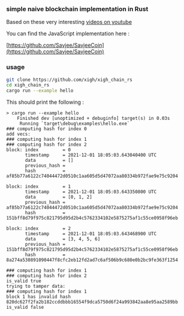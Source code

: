 ### simple naive blockchain implementation in Rust

Based on these very interesting [videos on youtube](https://www.youtube.com/watch?v=zVqczFZr124)

You can find the JavaScript implementation here :

[https://github.com/Savjee/SavjeeCoin](https://github.com/Savjee/SavjeeCoin)

### usage

```bash
git clone https://github.com/xigh/xigh_chain_rs
cd xigh_chain_rs
cargo run --example hello
```

This should print the following :

```text
> cargo run --example hello
    Finished dev [unoptimized + debuginfo] target(s) in 0.03s
     Running `target\debug\examples\hello.exe`
### computing hash for index 0
add vecs:
### computing hash for index 1
### computing hash for index 2
block: index         = 0
       timestamp     = 2021-12-01 18:05:03.643040400 UTC
       data          = []
       previous_hash =
       hash          = af85b77a6122c74044472d0510c1aa605d5d47072aa80334b972fae9e75c9204

block: index         = 1
       timestamp     = 2021-12-01 18:05:03.643350800 UTC
       data          = [0, 1, 2]
       previous_hash = af85b77a6122c74044472d0510c1aa605d5d47072aa80334b972fae9e75c9204
       hash          = 151bff8d79f975c821795d95d2b4c5762334102e5875275af1c55ce0958f96eb

block: index         = 2
       timestamp     = 2021-12-01 18:05:03.643468900 UTC
       data          = [3, 4, 5, 6]
       previous_hash = 151bff8d79f975c821795d95d2b4c5762334102e5875275af1c55ce0958f96eb
       hash          = 8a274a530891090447f8cfc2eb12fd2ad7c6af506b9c680e0b2bc9fe363f1254

### computing hash for index 1
### computing hash for index 2
is_valid true
trying to tamper data:
### computing hash for index 1
block 1 has invalid hash 820dc627f2fa2b182ccddbbb16554f9dca5750d6f24a993842aa8e95aa2589bb
is_valid false
```
